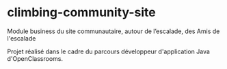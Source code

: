 # climbing-community-site

Module business du site communautaire, autour de l’escalade, des Amis de l'escalade

Projet réalisé dans le cadre du parcours développeur d'application Java d'OpenClassrooms.
